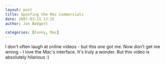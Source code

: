 ```yaml
---
layout: post
title: Spoofing the Mac Commercials
date: 2007-03-11 13:25
author: Jon Badgett

categories: [Funny, Mac]
---
```

I don't often laugh at online videos - but this one got me.  Now don't get me wrong - I love the Mac's interface.  It's truly a wonder.  But this video is absolutely hilarious :)<br /><br /><object height="350" width="425"><param name="movie" value="http://www.youtube.com/v/yg7Xh0m_Oco"><param name="wmode" value="transparent"><embed src="http://www.youtube.com/v/yg7Xh0m_Oco" type="application/x-shockwave-flash" wmode="transparent" height="350" width="425" ></object>
